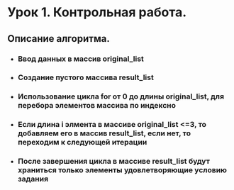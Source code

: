 # Урок 1. Контрольная работа.
## Описание алгоритма.
- ### Ввод данных в массив original_list
- ### Создание пустого массива result_list
- ### Использование цикла for от 0 до длины original_list, для перебора элементов массива по индексно
- ### Если длина i элмента в массиве original_list <=3, то добавляем его в массив result_list, если нет, то переходим к следующей итерации 
- ### После завершения цикла в массиве result_list будут храниться только элементы удовлетворяющие условию задания
